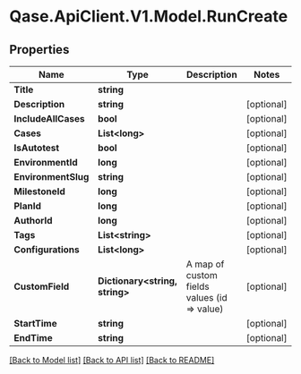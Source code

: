 # Qase.ApiClient.V1.Model.RunCreate

## Properties

Name | Type | Description | Notes
------------ | ------------- | ------------- | -------------
**Title** | **string** |  | 
**Description** | **string** |  | [optional] 
**IncludeAllCases** | **bool** |  | [optional] 
**Cases** | **List&lt;long&gt;** |  | [optional] 
**IsAutotest** | **bool** |  | [optional] 
**EnvironmentId** | **long** |  | [optional] 
**EnvironmentSlug** | **string** |  | [optional] 
**MilestoneId** | **long** |  | [optional] 
**PlanId** | **long** |  | [optional] 
**AuthorId** | **long** |  | [optional] 
**Tags** | **List&lt;string&gt;** |  | [optional] 
**Configurations** | **List&lt;long&gt;** |  | [optional] 
**CustomField** | **Dictionary&lt;string, string&gt;** | A map of custom fields values (id &#x3D;&gt; value) | [optional] 
**StartTime** | **string** |  | [optional] 
**EndTime** | **string** |  | [optional] 

[[Back to Model list]](../../README.md#documentation-for-models) [[Back to API list]](../../README.md#documentation-for-api-endpoints) [[Back to README]](../../README.md)

